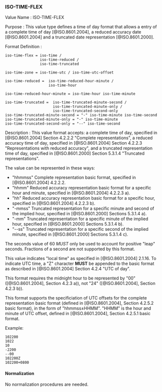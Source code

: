 ### ISO-TIME-FLEX

<!-- This is TIME in 6350, not directly used but for date-and-or-time -->

Value Name
: ISO-TIME-FLEX

Purpose
: This value type defines a time of day format that allows a entry of a
  complete time of day [@ISO.8601.2004], a reduced accuracy date [@ISO.8601.2004]
  and a truncated date representation [@ISO.8601.2000].

Format Definition
:

``` abnf
iso-time-flex = iso-time /
                iso-time-reduced /
                iso-time-truncated

iso-time-zone = iso-time-utc / iso-time-utc-offset

iso-time-reduced =  iso-time-reduced-hour-minute /
                    iso-time-hour

iso-time-reduced-hour-minute = iso-time-hour iso-time-minute

iso-time-truncated =  iso-time-truncated-minute-second /
                      iso-time-truncated-minute-only /
                      iso-time-truncated-second-only
iso-time-truncated-minute-second = "-" iso-time-minute iso-time-second
iso-time-truncated-minute-only = "-" iso-time-minute
iso-time-truncated-second-only = "--" iso-time-second
```

Description
:
  This value format accepts:
  a complete time of day, specified in [@ISO.8601.2004] Section 4.2.2.2 "Complete representations",
  a reduced accuracy time of day, specified in [@ISO.8601.2004] Section 4.2.2.3 "Representations with reduced accuracy",
  and a truncated representation time of day, specified in [@ISO.8601.2000] Section 5.3.1.4 "Truncated representations".

  The value can be represented in these ways:

  * "hhmmss" Complete representation basic format, specified in [@ISO.8601.2004] 4.2.2.2.
  * "hhmm" Reduced accuracy representation basic format for a specific hour and minute, specified in [@ISO.8601.2004] 4.2.2.3 a).
  * "hh" Reduced accuracy representation basic format for a specific hour, specified in [@ISO.8601.2004] 4.2.2.3 b).
  * "-mmss" Truncated representation for a specific minute and second of the implied hour, specified in [@ISO.8601.2000] Sections 5.3.1.4 a).
  * "-mm" Truncated representation for a specific minute of the implied hour, specified in [@ISO.8601.2000] Sections 5.3.1.4 b).
  * "--ss" Truncated representation for a specific second of the implied minute, specified in [@ISO.8601.2000] Sections 5.3.1.4 c).

  The seconds value of 60 *MUST* only be used to account for positive "leap" seconds.
  Fractions of a second are not supported by this format.

  This value indicates "local time" as specified in [@ISO.8601.2004] 2.1.16.
  To indicate UTC time, a "Z" character **MUST** be appended to the basic
  format as described in [@ISO.8601.2004] Section 4.2.4 "UTC of day".

  This format requires the midnight hour to be represented by "00" ([@ISO.8601.2004], Section 4.2.3 a)), not "24" ([@ISO.8601.2004], Section 4.2.3 b)).

  This format supports the specificiation of UTC offsets for the
  complete representation basic format
  (defined in [@ISO.8601.2004], Section 4.2.5.2 basic format),
  in the form of "hhmmss±HHMM".
  "HHMM" is the hour and minute of UTC offset, defined in
  [@ISO.8601.2004], Section 4.2.5.1 basic format.

Example:

    102200
    1022
    10
    -2200
    --00
    102200Z
    102200+0800


#### Normalization

No normalization procedures are needed.
